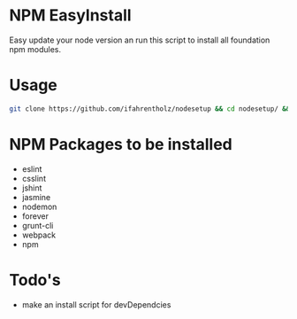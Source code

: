 NPM EasyInstall
==============

Easy update your node version an run this script to install all foundation
npm modules.


Usage
=====

```bash
git clone https://github.com/ifahrentholz/nodesetup && cd nodesetup/ && ./nodesetup.sh
```


NPM Packages to be installed
============================

- eslint
- csslint
- jshint
- jasmine
- nodemon
- forever
- grunt-cli
- webpack
- npm


Todo's
======
- make an install script for devDependcies
